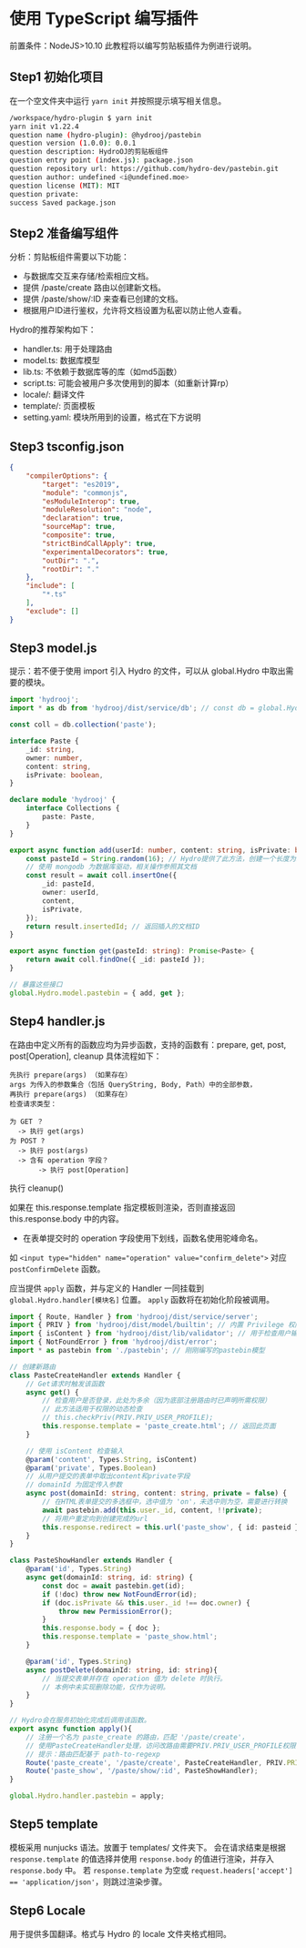 # 使用 TypeScript 编写插件

前置条件：NodeJS>10.10
此教程将以编写剪贴板插件为例进行说明。

## Step1 初始化项目

在一个空文件夹中运行 `yarn init` 并按照提示填写相关信息。

```sh
/workspace/hydro-plugin $ yarn init
yarn init v1.22.4
question name (hydro-plugin): @hydrooj/pastebin
question version (1.0.0): 0.0.1
question description: HydroOJ的剪贴板组件
question entry point (index.js): package.json
question repository url: https://github.com/hydro-dev/pastebin.git
question author: undefined <i@undefined.moe>
question license (MIT): MIT
question private:
success Saved package.json
```

## Step2 准备编写组件

分析：剪贴板组件需要以下功能：

- 与数据库交互来存储/检索相应文档。
- 提供 /paste/create 路由以创建新文档。
- 提供 /paste/show/:ID 来查看已创建的文档。
- 根据用户ID进行鉴权，允许将文档设置为私密以防止他人查看。

Hydro的推荐架构如下：

- handler.ts: 用于处理路由
- model.ts: 数据库模型
- lib.ts: 不依赖于数据库等的库（如md5函数）
- script.ts: 可能会被用户多次使用到的脚本（如重新计算rp）
- locale/: 翻译文件
- template/: 页面模板
- setting.yaml: 模块所用到的设置，格式在下方说明

## Step3 tsconfig.json

```json
{
    "compilerOptions": {
        "target": "es2019",
        "module": "commonjs",
        "esModuleInterop": true,
        "moduleResolution": "node",
        "declaration": true,
        "sourceMap": true,
        "composite": true,
        "strictBindCallApply": true,
        "experimentalDecorators": true,
        "outDir": ".",
        "rootDir": "."
    },
    "include": [
        "*.ts"
    ],
    "exclude": []
}
```

## Step3 model.js

提示：若不便于使用 import 引入 Hydro 的文件，可以从 global.Hydro 中取出需要的模块。

```ts
import 'hydrooj';
import * as db from 'hydrooj/dist/service/db'; // const db = global.Hydro.service.db;

const coll = db.collection('paste');

interface Paste {
    _id: string,
    owner: number,
    content: string,
    isPrivate: boolean,
}

declare module 'hydrooj' {
    interface Collections {
        paste: Paste,
    }
}

export async function add(userId: number, content: string, isPrivate: boolean): Promise<string> {
    const pasteId = String.random(16); // Hydro提供了此方法，创建一个长度为16的随机字符串
    // 使用 mongodb 为数据库驱动，相关操作参照其文档
    const result = await coll.insertOne({
        _id: pasteId,
        owner: userId,
        content,
        isPrivate,
    });
    return result.insertedId; // 返回插入的文档ID
}

export async function get(pasteId: string): Promise<Paste> {
    return await coll.findOne({ _id: pasteId });
}

// 暴露这些接口
global.Hydro.model.pastebin = { add, get };

```

## Step4 handler.js

在路由中定义所有的函数应均为异步函数，支持的函数有：prepare, get, post, post[Operation], cleanup
具体流程如下：

```
先执行 prepare(args) （如果存在）
args 为传入的参数集合（包括 QueryString, Body, Path）中的全部参数，
再执行 prepare(args) （如果存在）
检查请求类型：

为 GET ？
  -> 执行 get(args)
为 POST ?
  -> 执行 post(args)
  -> 含有 operation 字段？
       -> 执行 post[Operation]
```

执行 cleanup()

如果在 this.response.template 指定模板则渲染，否则直接返回 this.response.body 中的内容。

* 在表单提交时的 operation 字段使用下划线，函数名使用驼峰命名。

如 `<input type="hidden" name="operation" value="confirm_delete">` 对应 `postConfirmDelete` 函数。

应当提供 `apply` 函数，并与定义的 Handler 一同挂载到 `global.Hydro.handler[模块名]` 位置。
`apply` 函数将在初始化阶段被调用。

```ts
import { Route, Handler } from 'hydrooj/dist/service/server';
import { PRIV } from 'hydrooj/dist/model/builtin'; // 内置 Privilege 权限节点
import { isContent } from 'hydrooj/dist/lib/validator'; // 用于检查用户输入是否合法
import { NotFoundError } from 'hydrooj/dist/error';
import * as pastebin from './pastebin'; // 刚刚编写的pastebin模型

// 创建新路由
class PasteCreateHandler extends Handler {
    // Get请求时触发该函数
    async get() {
        // 检查用户是否登录，此处为多余（因为底部注册路由时已声明所需权限）
        // 此方法适用于权限的动态检查
        // this.checkPriv(PRIV.PRIV_USER_PROFILE);
        this.response.template = 'paste_create.html'; // 返回此页面
    }

    // 使用 isContent 检查输入
    @param('content', Types.String, isContent)
    @param('private', Types.Boolean)
    // 从用户提交的表单中取出content和private字段
    // domainId 为固定传入参数
    async post(domainId: string, content: string, private = false) {
        // 在HTML表单提交的多选框中，选中值为 'on'，未选中则为空，需要进行转换
        await pastebin.add(this.user._id, content, !!private);
        // 将用户重定向到创建完成的url
        this.response.redirect = this.url('paste_show', { id: pasteid });
    }
}

class PasteShowHandler extends Handler {
    @param('id', Types.String)
    async get(domainId: string, id: string) {
        const doc = await pastebin.get(id);
        if (!doc) throw new NotFoundError(id);
        if (doc.isPrivate && this.user._id !== doc.owner) {
            throw new PermissionError();
        }
        this.response.body = { doc };
        this.response.template = 'paste_show.html';
    }

    @param('id', Types.String)
    async postDelete(domainId: string, id: string){
        // 当提交表单并存在 operation 值为 delete 时执行。
        // 本例中未实现删除功能，仅作为说明。
    }
}

// Hydro会在服务初始化完成后调用该函数。
export async function apply(){
    // 注册一个名为 paste_create 的路由，匹配 '/paste/create'，
    // 使用PasteCreateHandler处理，访问改路由需要PRIV.PRIV_USER_PROFILE权限
    // 提示：路由匹配基于 path-to-regexp
    Route('paste_create', '/paste/create', PasteCreateHandler, PRIV.PRIV_USER_PROFILE);
    Route('paste_show', '/paste/show/:id', PasteShowHandler);
}

global.Hydro.handler.pastebin = apply;
```

## Step5 template

模板采用 nunjucks 语法。放置于 templates/ 文件夹下。
会在请求结束是根据 `response.template` 的值选择并使用 `response.body` 的值进行渲染，并存入 `response.body` 中。
若 `response.template` 为空或 `request.headers['accept'] == 'application/json'`，则跳过渲染步骤。

## Step6 Locale

用于提供多国翻译。格式与 Hydro 的 locale 文件夹格式相同。
